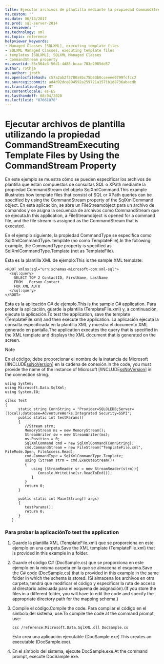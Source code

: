 ```yaml
---
title: Ejecutar archivos de plantilla mediante la propiedad CommandStream | Microsoft Docs
ms.custom: ''
ms.date: 06/13/2017
ms.prod: sql-server-2014
ms.reviewer: ''
ms.technology: xml
ms.topic: reference
helpviewer_keywords:
- Managed Classes [SQLXML], executing template files
- SQLXML Managed Classes, executing template files
- templates [SQLXML], SQLXML Managed Classes
- CommandStream property
ms.assetid: 55c564e3-56d1-4d85-bcaa-703e2905dd57
author: rothja
ms.author: jroth
ms.openlocfilehash: c57a2ab2f3780a8bc75b53b0cceeee0799fcfcc2
ms.sourcegitcommit: ad4d92dce894592a259721a1571b1d8736abacdb
ms.translationtype: MT
ms.contentlocale: es-ES
ms.lasthandoff: 08/04/2020
ms.locfileid: "87661878"
---
```

# <a name="executing-template-files-by-using-the-commandstream-property"></a><span data-ttu-id="5468e-102">Ejecutar archivos de plantilla utilizando la propiedad CommandStream</span><span class="sxs-lookup"><span data-stu-id="5468e-102">Executing Template Files by Using the CommandStream Property</span></span>
  <span data-ttu-id="5468e-103">En este ejemplo se muestra cómo se pueden especificar los archivos de plantilla que están compuestos de consultas SQL o XPath mediante la propiedad CommandStream del objeto SqlXmlCommand.</span><span class="sxs-lookup"><span data-stu-id="5468e-103">This example illustrates how template files that consist of SQL or XPath queries can be specified by using the CommandStream property of the SqlXmlCommand object.</span></span> <span data-ttu-id="5468e-104">En esta aplicación, se abre un FileStreamobject para un archivo de comandos y se asigna la secuencia de archivos como CommandStream que se ejecuta.</span><span class="sxs-lookup"><span data-stu-id="5468e-104">In this application, a FileStreamobject is opened for a command file, and the file stream is assigned as the CommandStream that is executed.</span></span>  
  
 <span data-ttu-id="5468e-105">En el ejemplo siguiente, la propiedad CommandType se especifica como SqlXmlCommandType. template (no como TemplateFile).</span><span class="sxs-lookup"><span data-stu-id="5468e-105">In the following example, the CommandType property is specified as SqlXmlCommandType.Template (not as TemplateFile).</span></span>  
  
 <span data-ttu-id="5468e-106">Esta es la plantilla XML de ejemplo:</span><span class="sxs-lookup"><span data-stu-id="5468e-106">This is the sample XML template:</span></span>  
  
```  
<ROOT xmlns:sql="urn:schemas-microsoft-com:xml-sql">  
  <sql:query>  
    SELECT TOP 2 ContactID, FirstName, LastName   
    FROM   Person.Contact  
    FOR XML AUTO  
  </sql:query>  
</ROOT>  
```  
  
 <span data-ttu-id="5468e-107">Esta es la aplicación C# de ejemplo.</span><span class="sxs-lookup"><span data-stu-id="5468e-107">This is the sample C# application.</span></span> <span data-ttu-id="5468e-108">Para probar la aplicación, guarde la plantilla (TemplateFile.xml) y, a continuación, ejecute la aplicación.</span><span class="sxs-lookup"><span data-stu-id="5468e-108">To test the application, save the template (TemplateFile.xml) and then execute the application.</span></span> <span data-ttu-id="5468e-109">La aplicación ejecuta la consulta especificada en la plantilla XML y muestra el documento XML generado en pantalla.</span><span class="sxs-lookup"><span data-stu-id="5468e-109">The application executes the query that is specified in the XML template and displays the XML document that is generated on the screen.</span></span>  
  
> [!NOTE]  
>  <span data-ttu-id="5468e-110">En el código, debe proporcionar el nombre de la instancia de Microsoft [!INCLUDE[ssNoVersion](../../../includes/ssnoversion-md.md)] en la cadena de conexión.</span><span class="sxs-lookup"><span data-stu-id="5468e-110">In the code, you must provide the name of the instance of Microsoft [!INCLUDE[ssNoVersion](../../../includes/ssnoversion-md.md)] in the connection string.</span></span>  
  
```  
using System;  
using Microsoft.Data.SqlXml;  
using System.IO;  
  
class Test  
{  
      static string ConnString = "Provider=SQLOLEDB;Server=(local);database=AdventureWorks;Integrated Security=SSPI";  
      public static int testParams()  
      {  
         //Stream strm;  
         MemoryStream ms = new MemoryStream();  
         StreamWriter sw = new StreamWriter(ms);  
         ms.Position = 0;  
         SqlXmlCommand cmd = new SqlXmlCommand(ConnString);  
         cmd.CommandStream = new FileStream("TemplateFile.xml", FileMode.Open, FileAccess.Read);  
         cmd.CommandType = SqlXmlCommandType.Template;  
         using (Stream strm = cmd.ExecuteStream())  
         {  
            using (StreamReader sr = new StreamReader(strm)){  
               Console.WriteLine(sr.ReadToEnd());  
            }  
         }  
         return 0;        
      }  
  
      public static int Main(String[] args)  
      {  
         testParams();     
         return 0;  
      }  
   }  
```  
  
### <a name="to-test-the-application"></a><span data-ttu-id="5468e-111">Para probar la aplicación</span><span class="sxs-lookup"><span data-stu-id="5468e-111">To test the application</span></span>  
  
1.  <span data-ttu-id="5468e-112">Guarde la plantilla XML (TemplateFile.xml) que se proporciona en este ejemplo en una carpeta.</span><span class="sxs-lookup"><span data-stu-id="5468e-112">Save the XML template (TemplateFile.xml) that is provided in this example in a folder.</span></span>  
  
2.  <span data-ttu-id="5468e-113">Guarde el código C# (DocSample.cs) que se proporciona en este ejemplo en la misma carpeta en la que se almacena el esquema.</span><span class="sxs-lookup"><span data-stu-id="5468e-113">Save the C# code (DocSample.cs) that is provided in this example in the same folder in which the schema is stored.</span></span> <span data-ttu-id="5468e-114">(Si almacena los archivos en otra carpeta, tendrá que modificar el código y especificar la ruta de acceso al directorio adecuada para el esquema de asignación).</span><span class="sxs-lookup"><span data-stu-id="5468e-114">(If you store the files in a different folder, you will have to edit the code and specify the appropriate directory path for the mapping schema.)</span></span>  
  
3.  <span data-ttu-id="5468e-115">Compile el código.</span><span class="sxs-lookup"><span data-stu-id="5468e-115">Compile the code.</span></span> <span data-ttu-id="5468e-116">Para compilar el código en el símbolo del sistema, use:</span><span class="sxs-lookup"><span data-stu-id="5468e-116">To compile the code at the command prompt, use:</span></span>  
  
    ```  
    csc /reference:Microsoft.Data.SqlXML.dll DocSample.cs  
    ```  
  
     <span data-ttu-id="5468e-117">Esto crea una aplicación ejecutable (DocSample.exe).</span><span class="sxs-lookup"><span data-stu-id="5468e-117">This creates an executable (DocSample.exe).</span></span>  
  
4.  <span data-ttu-id="5468e-118">En el símbolo del sistema, ejecute DocSample.exe.</span><span class="sxs-lookup"><span data-stu-id="5468e-118">At the command prompt, execute DocSample.exe.</span></span>  
  
  
